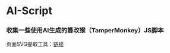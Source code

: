 # AI-Script
### 收集一些使用AI生成的篡改猴（TamperMonkey）JS脚本

页面SVG提取工具：[链接](https://github.com/lizipeng0013/AI-Script/blob/main/SVG%20Extractor%20with%20Preview%20and%20Download.user.js)
